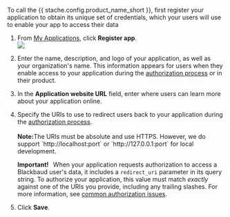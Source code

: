 <p style="text-align: left;">To call the {{ stache.config.product_name_short }}, first register your application to obtain its unique set of credentials, which your users will use to enable your app to access their data</p>
<ol>
<li><p>From <a href="{{ stache.config.developer_app_management_url }}" target= "_blank">My Applications</a>, click <b>Register app</b>.<br />
<img src="/assets/img/add_app_top.png" class="img-responsive"></p>
</li>
<li><p>Enter the name, description, and logo of your application, as well as your organization's name. This information appears for users when they enable access to your application during the <a href="{{ stache.config.guide_web_api_authorization }}" target="_blank">authorization process</a> or in their product.</p></li>
<li><p>In the <strong>Application website URL</strong> field, enter where users can learn more about your application online.</p></li>
<li><p>Specify the URIs to use to redirect users back to your application during the <a href="{{ stache.config.guide_web_api_authorization }}" target="_blank">authorization process</a>.
<br /><br />
<strong>Note:</strong>The URIs must be absolute and use HTTPS. However, we do support `http://localhost:port` or `http://127.0.0.1:port` for local development.</p>

<p class="alert alert-warning"><strong>Important!&nbsp;&nbsp;</strong> When your application requests authorization to access a Blackbaud user's data, it includes a <code>redirect_uri</code> parameter in its query string.  To authorize your application, this value must match <i>exactly</i> against one of the URIs you provide, including any trailing slashes. For more information, see <a href="{{ stache.config.guide_web_api_common_auth_issues }}" target="_blank">common authorization issues</a>.</p>
  </li>
  <li><p>Click <b>Save</b>.</p></li>
</ol>



